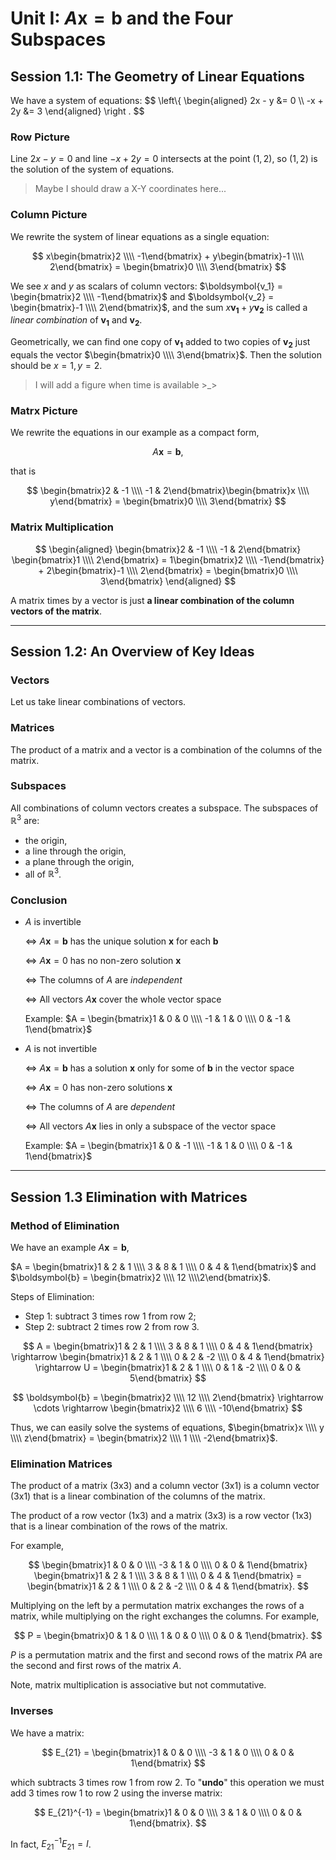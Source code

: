 <!-- <script src="https://cdn.mathjax.org/mathjax/latest/MathJax.js?config=TeX-AMS-MML_HTMLorMML" type="text/javascript"></script> -->

Unit I: $A\boldsymbol{x} = \boldsymbol{b}$ and the Four Subspaces
============

Session 1.1: The Geometry of Linear Equations
----------------

We have a system of equations:
$$
\left\\{
\begin{aligned}
2x - y &= 0 \\\\
-x + 2y &= 3
\end{aligned}
\right .
$$

### Row Picture

Line $2x - y = 0$ and line $-x + 2y = 0$ intersects at the point $(1, 2)$, so $(1, 2)$ is the solution of the system of equations.

>Maybe I should draw a X-Y coordinates here...

### Column Picture

We rewrite the system of linear equations as a single equation:

$$
x\begin{bmatrix}2 \\\\ -1\end{bmatrix} + y\begin{bmatrix}-1 \\\\ 2\end{bmatrix} = \begin{bmatrix}0 \\\\ 3\end{bmatrix}
$$

We see $x$ and $y$ as scalars of column vectors: $\boldsymbol{v_1} = \begin{bmatrix}2 \\\\ -1\end{bmatrix}$ and $\boldsymbol{v_2} = \begin{bmatrix}-1 \\\\ 2\end{bmatrix}$, and the sum $x\boldsymbol{v_1} + y\boldsymbol{v_2}$ is called a *linear combination* of $\boldsymbol{v_1}$ and $\boldsymbol{v_2}$.

Geometrically, we can find one copy of $\boldsymbol{v_1}$ added to two copies of $\boldsymbol{v_2}$ just equals the vector $\begin{bmatrix}0 \\\\ 3\end{bmatrix}$. Then the solution should be $x = 1, y =2$.

>I will add a figure when time is available >_>

### Matrx Picture

We rewrite the equations in our example as a compact form,

$$
A\boldsymbol{x} = \boldsymbol{b},
$$

that is

$$
\begin{bmatrix}2 & -1 \\\\ -1 & 2\end{bmatrix}\begin{bmatrix}x \\\\ y\end{bmatrix} = \begin{bmatrix}0 \\\\ 3\end{bmatrix}
$$

### Matrix Multiplication

$$
\begin{aligned}
\begin{bmatrix}2 & -1 \\\\ -1 & 2\end{bmatrix} \begin{bmatrix}1 \\\\ 2\end{bmatrix} = 1\begin{bmatrix}2 \\\\ -1\end{bmatrix} + 2\begin{bmatrix}-1 \\\\ 2\end{bmatrix} = \begin{bmatrix}0 \\\\ 3\end{bmatrix}
\end{aligned}
$$

A matrix times by a vector is just **a linear combination of the column vectors of the matrix**.

------------------------

Session 1.2: An Overview of Key Ideas
------------------

### Vectors
Let us take linear combinations of vectors.

### Matrices
The product of a matrix and a vector is
a combination of the columns of the matrix. 

### Subspaces
All combinations of column vectors creates a subspace.
The subspaces of $\mathbb{R}^3$ are:

- the origin,
- a line through the origin,
- a plane through the origin,
- all of $\mathbb{R}^3$.


### Conclusion
- $A$ is invertible

    $\Leftrightarrow$ $A\boldsymbol{x} = \boldsymbol{b}$ has the unique solution $\boldsymbol{x}$ for each $\boldsymbol{b}$

    $\Leftrightarrow$ $A\boldsymbol{x} = 0$ has no non-zero solution $\boldsymbol{x}$

    $\Leftrightarrow$ The columns of $A$ are *independent*

    $\Leftrightarrow$ All vectors $A\boldsymbol{x}$ cover the whole vector space

    Example: $A = \begin{bmatrix}1 & 0 & 0 \\\\ -1 & 1 & 0 \\\\ 0 & -1 & 1\end{bmatrix}$

- $A$ is not invertible

    $\Leftrightarrow$ $A\boldsymbol{x} = \boldsymbol{b}$ has a solution $\boldsymbol{x}$ only for some of $\boldsymbol{b}$ in the vector space

    $\Leftrightarrow$ $A\boldsymbol{x} = 0$ has non-zero solutions $\boldsymbol{x}$

    $\Leftrightarrow$ The columns of $A$ are *dependent*

    $\Leftrightarrow$ All vectors $A\boldsymbol{x}$ lies in only a subspace of the vector space

    Example: $A = \begin{bmatrix}1 & 0 & -1 \\\\ -1 & 1 & 0 \\\\ 0 & -1 & 1\end{bmatrix}$

------------------

Session 1.3 Elimination with Matrices
--------------

### Method of Elimination

We have an example $A\boldsymbol{x} = \boldsymbol{b}$,

$A = \begin{bmatrix}1 & 2 & 1 \\\\ 3 & 8 & 1 \\\\ 0 & 4 & 1\end{bmatrix}$ and $\boldsymbol{b} = \begin{bmatrix}2 \\\\ 12 \\\\2\end{bmatrix}$.

Steps of Elimination:

- Step 1: subtract $3$ times row 1 from row 2;
- Step 2: subtract $2$ times row 2 from row 3.

$$
A = \begin{bmatrix}1 & 2 & 1 \\\\ 3 & 8 & 1 \\\\ 0 & 4 & 1\end{bmatrix}
\rightarrow \begin{bmatrix}1 & 2 & 1 \\\\ 0 & 2 & -2 \\\\ 0 & 4 & 1\end{bmatrix}
\rightarrow U = \begin{bmatrix}1 & 2 & 1 \\\\ 0 & 1 & -2 \\\\ 0 & 0 & 5\end{bmatrix}
$$

$$
\boldsymbol{b} = \begin{bmatrix}2 \\\\ 12 \\\\ 2\end{bmatrix}
\rightarrow \cdots \rightarrow \begin{bmatrix}2 \\\\ 6 \\\\ -10\end{bmatrix}
$$

Thus, we can easily solve the systems of equations, $\begin{bmatrix}x \\\\ y  \\\\ z\end{bmatrix} = \begin{bmatrix}2 \\\\ 1  \\\\ -2\end{bmatrix}$.

### Elimination Matrices

The product of a matrix (3x3) and a column vector (3x1) is a column vector
(3x1) that is a linear combination of the columns of the matrix.

The product of a row vector (1x3) and a matrix (3x3) is a row vector (1x3) that is a linear
combination of the rows of the matrix.

For example,

$$
\begin{bmatrix}1 & 0 & 0 \\\\ -3 & 1 & 0 \\\\ 0 & 0 & 1\end{bmatrix}
\begin{bmatrix}1 & 2 & 1 \\\\ 3 & 8 & 1 \\\\ 0 & 4 & 1\end{bmatrix}
= \begin{bmatrix}1 & 2 & 1 \\\\ 0 & 2 & -2 \\\\ 0 & 4 & 1\end{bmatrix}.
$$

Multiplying on the left by a permutation matrix exchanges the rows of a matrix, while multiplying on the right exchanges the columns. For example,

$$
P = \begin{bmatrix}0 & 1 & 0 \\\\ 1 & 0 & 0 \\\\ 0 & 0 & 1\end{bmatrix}.
$$

$P$ is a permutation matrix and the first and second rows of the matrix $PA$ are the second and first rows of the matrix $A$.

Note, matrix multiplication is associative but not commutative.

### Inverses
We have a matrix:

$$
E_{21} = \begin{bmatrix}1 & 0 & 0 \\\\ -3 & 1 & 0 \\\\ 0 & 0 & 1\end{bmatrix}
$$

which subtracts $3$ times row 1 from row 2. To "**undo**" this operation we must add $3$ times row 1 to row 2 using the inverse matrix:

$$
E_{21}^{-1} = \begin{bmatrix}1 & 0 & 0 \\\\ 3 & 1 & 0 \\\\ 0 & 0 & 1\end{bmatrix}.
$$

In fact, $E_{21}^{-1}E_{21} = I$.